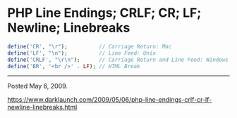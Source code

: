 # PHP Line Endings; CRLF; CR; LF; Newline; Linebreaks

```php
define('CR', "\r");          // Carriage Return: Mac
define('LF', "\n");          // Line Feed: Unix
define('CRLF', "\r\n");      // Carriage Return and Line Feed: Windows
define('BR', '<br />' . LF); // HTML Break
```

---

Posted May 6, 2009.

https://www.darklaunch.com/2009/05/06/php-line-endings-crlf-cr-lf-newline-linebreaks.html
